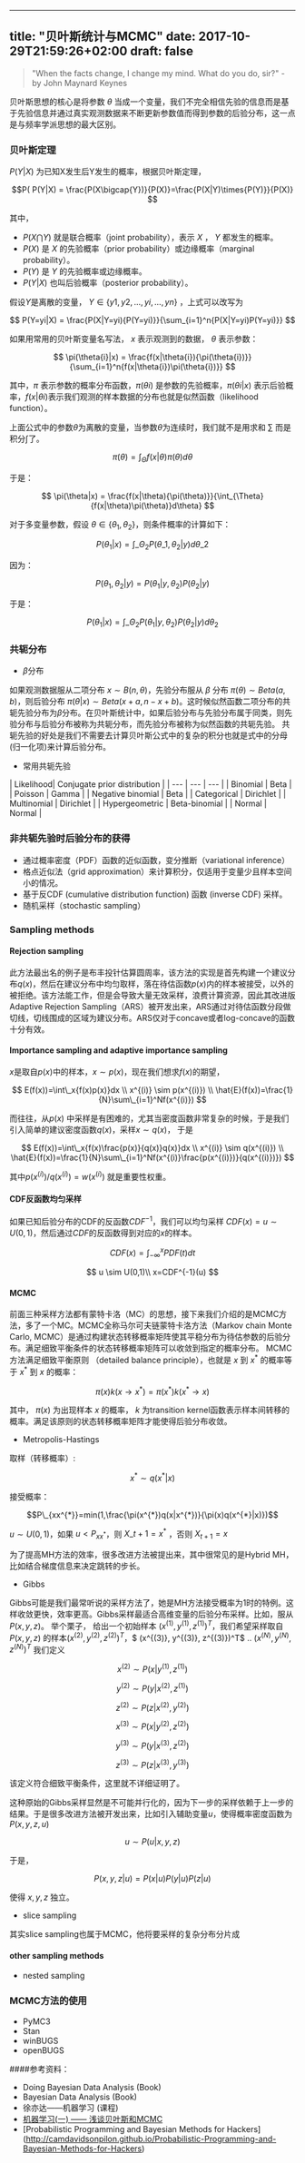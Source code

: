 
---
title: "贝叶斯统计与MCMC"
date: 2017-10-29T21:59:26+02:00
draft: false
---

>"When the facts change, I change my mind. What do you do, sir?"  - by John Maynard Keynes

贝叶斯思想的核心是将参数 $\theta$ 当成一个变量，我们不完全相信先验的信息而是基于先验信息并通过真实观测数据来不断更新参数值而得到参数的后验分布，这一点是与频率学派思想的最大区别。

### 贝叶斯定理

$P(Y|X)$ 为已知X发生后Y发生的概率，根据贝叶斯定理，
 
  $$P(
  P(Y|X) = \frac{P(X\bigcap{Y})}{P(X)}=\frac{P(X|Y)\times{P(Y)}}{P(X)}
  $$
 
 其中，
 
- $P(X\bigcap{Y})$ 就是联合概率（joint probability），表示 $X$ ， $Y$ 都发生的概率。
- $P(X)$ 是 $X$ 的先验概率（prior probability）或边缘概率（marginal probability）。
- $P(Y)$ 是 $Y$ 的先验概率或边缘概率。
- $P(Y|X)$ 也叫后验概率（posterior probability）。

假设$Y$是离散的变量， $Y \in \{y1,y2,...,yi,...,yn\}$ ，上式可以改写为

$$
  P(Y=yi|X) = \frac{P(X|Y=yi){P(Y=yi)}}{\sum_{i=1}^n{P(X|Y=yi)P(Y=yi)}}
$$

如果用常用的贝叶斯变量名写法， $x$ 表示观测到的数据， $\theta$ 表示参数：

 $$
  \pi(\theta{i}|x) = \frac{f(x|\theta{i}){\pi(\theta{i})}}{\sum_{i=1}^n{f(x|\theta{i})\pi(\theta{i})}}
  $$
  
其中，$\pi$ 表示参数的概率分布函数，$\pi(\theta{i})$ 是参数的先验概率，$\pi(\theta{i}|x)$ 表示后验概率，$f(x|\theta{i})$表示我们观测的样本数据的分布也就是似然函数（likelihood function）。

上面公式中的参数$\theta$为离散的变量，当参数$\theta$为连续时，我们就不是用求和 $\sum$ 而是积分$\int$了。

$$
\pi(\theta)=\int_\Theta{f(x|\theta)\pi(\theta)}d\theta
$$

于是：

 $$
  \pi(\theta|x) = \frac{f(x|\theta){\pi(\theta)}}{\int_{\Theta}{f(x|\theta)\pi(\theta)}d\theta}
  $$

对于多变量参数，假设 $\theta\in\{\theta_1, \theta_2\}$，则条件概率的计算如下：


$$
P(\theta_1|x)=\int\_{\Theta_2}{P(\theta\_1,\theta_2|y)}d\theta\_2
$$

因为：

$$
P(\theta_1,\theta_2|y)=P(\theta_1|y,\theta_2)P(\theta_2|y)
$$

于是：

$$
P(\theta_1|x)=\int\_{\Theta_2}{P(\theta_1|y,\theta_2)P(\theta_2|y)}d\theta_2
$$

### 共轭分布

- $\beta$分布

如果观测数据服从二项分布 $x \sim B(n,\theta)$，先验分布服从 $\beta$ 分布 $\pi(\theta)\sim Beta(a, b)$，则后验分布 $\pi(\theta|x) \sim Beta(x+a,n-x+b)$。这时候似然函数二项分布的共轭先验分布为$\beta$分布。在贝叶斯统计中，如果后验分布与先验分布属于同类，则先验分布与后验分布被称为共轭分布，而先验分布被称为似然函数的共轭先验。
共轭先验的好处是我们不需要去计算贝叶斯公式中的复杂的积分也就是式中的分母(归一化项)来计算后验分布。

- 常用共轭先验


| Likelihood| Conjugate prior distribution |
| --- | --- | --- |
| Binomial | Beta |
| Poisson  | Gamma |
| Negative binomial | Beta |
| Categorical | Dirichlet |
| Multinomial | Dirichlet |
| Hypergeometric | Beta-binomial |
| Normal | Normal |


### 非共轭先验时后验分布的获得

- 通过概率密度（PDF）函数的近似函数，变分推断（variational inference）
- 格点近似法（grid approximation）来计算积分，仅适用于变量少且样本空间小的情况。
- 基于反CDF (cumulative distribution function) 函数 (inverse CDF) 采样。
- 随机采样（stochastic sampling）


### Sampling methods

#### Rejection sampling

此方法最出名的例子是布丰投针估算圆周率，该方法的实现是首先构建一个建议分布$q(x)$，然后在建议分布中均匀取样，落在待估函数$p(x)$内的样本被接受，以外的被拒绝。该方法能工作，但是会导致大量无效采样，浪费计算资源，因此其改进版Adaptive Rejection Sampling（ARS）被开发出来，ARS通过对待估函数分段做切线，切线围成的区域为建议分布。ARS仅对于concave或者log-concave的函数十分有效。

#### Importance sampling and adaptive importance sampling

$x$是取自$p(x)$中的样本，$x \sim p(x)$，现在我们想求$f(x)$的期望，

$$
E(f(x))=\int\_x{f(x)p(x)}dx \\
x^{(i)} \sim p(x^{(i)}) \\
\hat{E}(f(x))=\frac{1}{N}\sum\_{i=1}^Nf(x^{(i)})
$$

而往往，从$p(x)$ 中采样是有困难的，尤其当密度函数非常复杂的时候，于是我们引入简单的建议密度函数$q(x)$，采样$x \sim q(x)$，
于是

$$
E(f(x))=\int\_x{f(x)\frac{p(x)}{q(x)}q(x)}dx \\
x^{(i)} \sim q(x^{(i)}) \\
\hat{E}(f(x))=\frac{1}{N}\sum\_{i=1}^Nf(x^{(i)}\frac{p(x^{(i)})}{q(x^{(i)})})
$$

其中$p(x^{(i)})/q(x^{(i)})=w(x^{(i)})$ 就是重要性权重。

#### CDF反函数均匀采样

如果已知后验分布的CDF的反函数$CDF^{-1}$，我们可以均匀采样 $CDF(x) = u \sim U(0,1)$，然后通过$CDF$的反函数得到对应的$x$的样本。

$$CDF(x)=\int_{-\infty}^{x}PDF(t)dt$$

$$
u \sim U(0,1)\\
x=CDF^{-1}(u)
$$

#### MCMC

前面三种采样方法都有蒙特卡洛（MC）的思想，接下来我们介绍的是MCMC方法，多了一个MC。MCMC全称马尔可夫链蒙特卡洛方法（Markov chain Monte Carlo, MCMC）是通过构建状态转移概率矩阵使其平稳分布为待估参数的后验分布。满足细致平衡条件的状态转移概率矩阵可以收敛到指定的概率分布。
MCMC方法满足细致平衡原则 （detailed balance principle），也就是 $x$ 到 $x^{*}$ 的概率等于 $x^{*}$ 到 $x$ 的概率：

$$
\pi(x)k(x\to{x^{*}})=\pi(x^{*})k(x^{*}\to{x})
$$

其中， $\pi(x)$ 为出现样本 $x$ 的概率， $k$ 为transition kernel函数表示样本间转移的概率。满足该原则的状态转移概率矩阵才能使得后验分布收敛。

- Metropolis-Hastings

取样（转移概率）: 

$$x^{*} \sim q(x^{*}|x)$$

接受概率：

$$P\_{xx^{*}}=min(1,\frac{\pi(x^{*})q(x|x^{*})}{\pi(x)q(x^{*}|x)})$$

$u \sim U(0,1)$，如果 $u < P_{xx^{*}}$，则 $X\_{t+1}=x^{*}$ ，否则 $X_{t+1}=x$

 为了提高MH方法的效率，很多改进方法被提出来，其中很常见的是Hybrid MH，比如结合梯度信息来决定跳转的步长。

- Gibbs

Gibbs可能是我们最常听说的采样方法了，她是MH方法接受概率为1时的特例。这样收敛更快，效率更高。Gibbs采样最适合高维变量的后验分布采样。比如，服从$P(x,y,z)$。
举个栗子，
给出一个初始样本 $(x^{(1)}, y^{(1)}, z^{(1)})^T$，我们希望采样取自$P(x, y, z)$ 的样本$(x^{(2)}, y^{(2)}, z^{(2)})^T$，$ (x^{(3)}, y^{(3)}, z^{(3)})^T$ .. $(x^{(N)}, y^{(N)}, z^{(N)})^T$
我们定义

$$
x^{(2)} \sim P(x|y^{(1)},z^{(1)}) 
$$

$$
y^{(2)} \sim P(y|x^{(2)},z^{(1)}) 
$$

$$
z^{(2)} \sim P(z|x^{(2)},y^{(2)})
$$

$$
x^{(3)} \sim P(x|y^{(2)},z^{(2)})
$$

$$
y^{(3)} \sim P(y|x^{(3)},z^{(2)})
$$

$$
z^{(3)} \sim P(z|x^{(3)},y^{(3)})
$$

该定义符合细致平衡条件，这里就不详细证明了。

这种原始的Gibbs采样显然是不可能并行化的，因为下一步的采样依赖于上一步的结果。于是很多改进方法被开发出来，比如引入辅助变量$u$，使得概率密度函数为$P(x,y,z,u)$

$$ 
u \sim P(u|x,y,z)
$$

于是，

$$ 
P(x,y,z|u)=P(x|u)P(y|u)P(z|u)
$$ 

使得 $x,y,z$ 独立。

- slice sampling

其实slice sampling也属于MCMC，他将要采样的复杂分布分片成


#### other sampling methods

- nested sampling


### MCMC方法的使用

- PyMC3
- Stan
- winBUGS
- openBUGS


####参考资料：

+ Doing Bayesian Data Analysis (Book)
+ Bayesian Data Analysis (Book)
+ 徐亦达——机器学习 (课程)
+ [机器学习(一) —— 浅谈贝叶斯和MCMC](http://www.xuyankun.cn/2017/05/13/bayes/)
+ [Probabilistic Programming
and Bayesian Methods for Hackers] (http://camdavidsonpilon.github.io/Probabilistic-Programming-and-Bayesian-Methods-for-Hackers)



